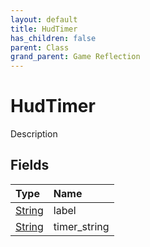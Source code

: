 ```yaml
---
layout: default
title: HudTimer
has_children: false
parent: Class
grand_parent: Game Reflection
---
```

# HudTimer
Description 

## Fields
| Type | Name |
|:-------------|:--------------|
| [String](/game-reflection/components/string.md) | label |
| [String](/game-reflection/components/string.md) | timer_string |
